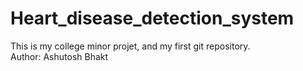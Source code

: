 # Heart_disease_detection_system
This is my college minor projet, and my first git repository.
<br>
Author: Ashutosh Bhakt
